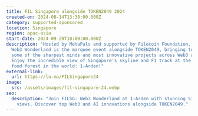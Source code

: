 ```yaml
---
title: FIL Singapore alongside TOKEN2049 2024
created-on: 2024-08-14T13:38:00.000Z
category: supported-sponsored
location: Singapore
region: apac-asia
start-date: 2024-09-20T18:00:00.000Z
description: "​Hosted by MetaPals and supported by Filecoin Foundation, FIL SG:
  Web3 Wonderland is the marquee event alongside TOKEN2049, bringing together
  some of the sharpest minds and most innovative projects across Web3 and AI.
  ​Enjoy the incredible view of Singapore's skyline and F1 track at the highest
  food forest in the world: 1-Arden!"
external-link:
  url: https://lu.ma/FILSingapore24
image:
  src: /assets/images/fil-singapore-24.webp
seo:
  description: "Join FILSG: Web3 Wonderland at 1-Arden with stunning Singapore
    views. Discover top Web3 and AI innovations alongside TOKEN2049."
---
```

